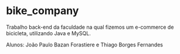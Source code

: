 # bike_company

Trabalho back-end da faculdade na qual fizemos um e-commerce de bicicleta, utilizando Java e MySQL.

Alunos: João Paulo Bazan Forastiere e Thiago Borges Fernandes
